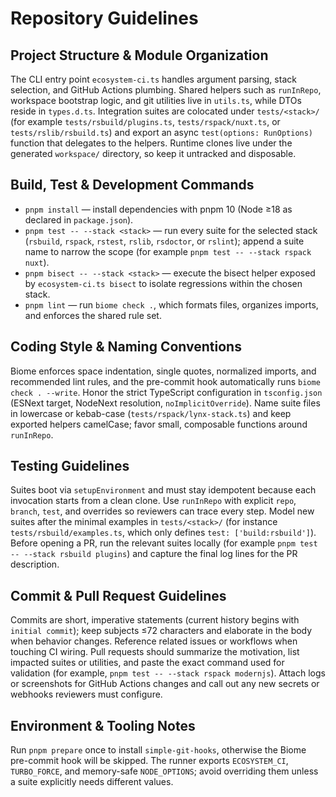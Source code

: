 # Repository Guidelines

## Project Structure & Module Organization
The CLI entry point `ecosystem-ci.ts` handles argument parsing, stack selection, and GitHub Actions plumbing. Shared helpers such as `runInRepo`, workspace bootstrap logic, and git utilities live in `utils.ts`, while DTOs reside in `types.d.ts`. Integration suites are colocated under `tests/<stack>/` (for example `tests/rsbuild/plugins.ts`, `tests/rspack/nuxt.ts`, or `tests/rslib/rsbuild.ts`) and export an async `test(options: RunOptions)` function that delegates to the helpers. Runtime clones live under the generated `workspace/` directory, so keep it untracked and disposable.

## Build, Test & Development Commands
- `pnpm install` — install dependencies with pnpm 10 (Node ≥18 as declared in `package.json`).
- `pnpm test -- --stack <stack>` — run every suite for the selected stack (`rsbuild`, `rspack`, `rstest`, `rslib`, `rsdoctor`, or `rslint`); append a suite name to narrow the scope (for example `pnpm test -- --stack rspack nuxt`).
- `pnpm bisect -- --stack <stack>` — execute the bisect helper exposed by `ecosystem-ci.ts bisect` to isolate regressions within the chosen stack.
- `pnpm lint` — run `biome check .`, which formats files, organizes imports, and enforces the shared rule set.

## Coding Style & Naming Conventions
Biome enforces space indentation, single quotes, normalized imports, and recommended lint rules, and the pre-commit hook automatically runs `biome check . --write`. Honor the strict TypeScript configuration in `tsconfig.json` (ESNext target, NodeNext resolution, `noImplicitOverride`). Name suite files in lowercase or kebab-case (`tests/rspack/lynx-stack.ts`) and keep exported helpers camelCase; favor small, composable functions around `runInRepo`.

## Testing Guidelines
Suites boot via `setupEnvironment` and must stay idempotent because each invocation starts from a clean clone. Use `runInRepo` with explicit `repo`, `branch`, `test`, and overrides so reviewers can trace every step. Model new suites after the minimal examples in `tests/<stack>/` (for instance `tests/rsbuild/examples.ts`, which only defines `test: ['build:rsbuild']`). Before opening a PR, run the relevant suites locally (for example `pnpm test -- --stack rsbuild plugins`) and capture the final log lines for the PR description.

## Commit & Pull Request Guidelines
Commits are short, imperative statements (current history begins with `initial commit`); keep subjects ≤72 characters and elaborate in the body when behavior changes. Reference related issues or workflows when touching CI wiring. Pull requests should summarize the motivation, list impacted suites or utilities, and paste the exact command used for validation (for example, `pnpm test -- --stack rspack modernjs`). Attach logs or screenshots for GitHub Actions changes and call out any new secrets or webhooks reviewers must configure.

## Environment & Tooling Notes
Run `pnpm prepare` once to install `simple-git-hooks`, otherwise the Biome pre-commit hook will be skipped. The runner exports `ECOSYSTEM_CI`, `TURBO_FORCE`, and memory-safe `NODE_OPTIONS`; avoid overriding them unless a suite explicitly needs different values.
